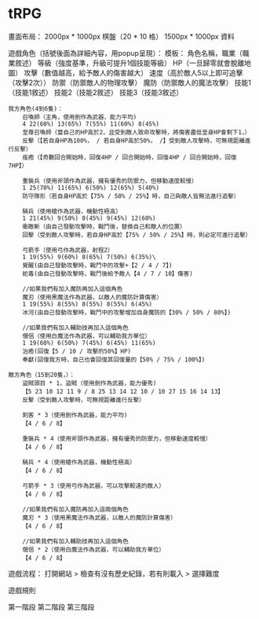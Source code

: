 # tRPG

畫面布局：
	2000px * 1000px 棋盤（20 * 10 格）
	1500px * 1000px 資料

遊戲角色（括號後面為詳細內容，用popup呈現）：
	模板：
		角色名稱，職業（職業敘述）
		等級（強度基準，升級可提升1個技能等級） HP（一旦歸零就會脫離地圖） 攻擊（數值越高，給予敵人的傷害越大） 速度（高於敵人5以上即可追擊（攻擊2次）） 防禦（防禦敵人的物理攻擊） 魔防（防禦敵人的魔法攻擊）
		技能1（技能1敘述）
		技能2（技能2敘述）
		技能3（技能3敘述）

	我方角色(4到6隻)：
		召喚師（主角，使用劍作為武器，能力平均)
		4 22(60%) 13(65%) 7(55%) 11(60%) 8(45%)
		至尊召喚師（當自己的HP高於2，且受到敵人致命攻擊時，將傷害盡低至身HP會剩下1，）
		反擊（【若自身HP為100%， / 若自身HP高於50%， /】受到敵人攻擊時，可無視距離進行反擊）
		痊癒（【奇數回合開始時，回復4HP / 回合開始時，回復4HP / 回合開始時，回復7HP】）

		重裝兵（使用斧頭作為武器，擁有優秀的防禦力，但移動速度較慢）
		1 25(70%) 11(65%) 6(50%) 12(65%) 5(40%)
		防守隊形（若自身HP高於【75% / 50% / 25%】時，自己與敵人皆無法進行追擊）

		騎兵（使用槍作為武器，機動性極高）
		1 21(45%) 9(50%) 8(45%) 9(45%) 12(60%)
		衝敵斬（由自己發動攻擊時，戰鬥後，替換自己和敵人的位置）
		回擊（受到敵人攻擊時，若自身HP高於【75% / 50% / 25%】時，則必定可進行追擊）
		
		弓箭手（使用弓作為武器，射程2）
		1 19(55%) 9(60%) 8(65%) 7(50%) 6(35%)\
		覺醒(由自己發動攻擊時，戰鬥中的攻擊+【2 / 4 / 7】)
		蛇毒(由自己發動攻擊時，戰鬥後給予敵人【4 / 7 / 10】傷害)
		
		//如果我們有加入魔防再加入這個角色
		魔刃（使用黑魔法作為武器，以敵人的魔防計算傷害）
		1 19(55%) 8(55%) 8(55%) 8(55%) 6(45%)
		冰河(由自己發動攻擊時，戰鬥中的攻擊增加自身魔防的【30% / 50% / 80%】)
		
		//如果我們有加入輔助技再加入這個角色
		僧侶（使用白魔法作為武器，可以輔助我方單位）
		1 19(60%) 6(50%) 7(45%) 6(45%) 11(65%)
		治癒(回復【5 / 10 / 攻擊的50%】HP)
		奉獻(回復我方時，自己也會回復其回復量的【50% / 75% / 100%】)

	敵方角色（15到20隻，）：
		盜賊頭目 * 1，盜賊（使用劍作為武器，能力優秀)
		【5 23 10 12 11 9 / 8 25 13 14 12 10 / 10 27 15 16 14 13】
		反擊（受到敵人攻擊時，可無視距離進行反擊）

		刺客 * 3（使用劍作為武器，能力平均)
		【4 / 6 / 8】
		
		重裝兵 * 4（使用斧頭作為武器，擁有優秀的防禦力，但移動速度較慢）
		【4 / 6 / 8】
		
		騎兵 * 4（使用槍作為武器，機動性極高）
		【4 / 6 / 8】
		
		弓箭手 * 3（使用弓作為武器，可以攻擊較遠的敵人）
		【4 / 6 / 8】
		
		//如果我們有加入魔防再加入這兩個角色
		魔刃 * 3（使用黑魔法作為武器，以敵人的魔防計算傷害）
		【4 / 6 / 8】
		
		//如果我們有加入輔助技再加入這個角色
		僧侶 * 2（使用白魔法作為武器，可以輔助我方單位）
		【4 / 6 / 8】

遊戲流程：
	打開網站
	> 檢查有沒有歷史紀錄，若有則載入
	> 選擇難度

遊戲規則

第一階段
第二階段
第三階段
